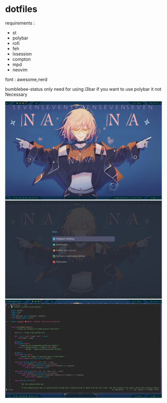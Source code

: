 # dotfiles
requirements : 

- st
- polybar
- rofi
- feh
- lxsession
- compton
- mpd
- neovim
    
    
 
 font : awesome,nerd
  
 bumblebee-status only need for using i3bar if you want to use polybar it not Necessary


 ![image](./wallpaper/dotfiles-1.png)
 ![image](./wallpaper/dotfiles-2.png)
 ![image](./wallpaper/dotfiles-3.png)
